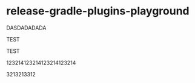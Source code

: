 # release-gradle-plugins-playground
DASDADADADA

TEST


TEST


123214123214123214123214   


3213213312
